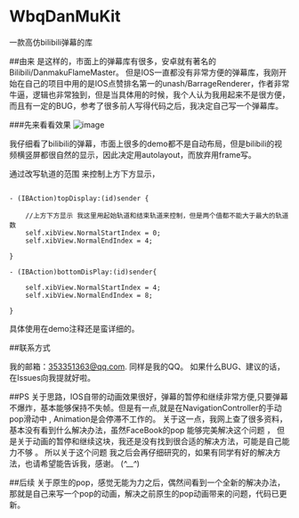 # WbqDanMuKit
一款高仿bilibili弹幕的库

##由来
是这样的，市面上的弹幕库有很多，安卓就有著名的Bilibili/DanmakuFlameMaster。
但是IOS一直都没有非常方便的弹幕库，我刚开始在自己的项目中用的是IOS点赞排名第一的unash/BarrageRenderer，作者非常牛逼，逻辑也非常独到，但是当具体用的时候，我个人认为我用起来不是很方便，而且有一定的BUG，参考了很多前人写得代码之后，我决定自己写一个弹幕库。

###先来看看效果
![image](https://github.com/Wbqqqq/WbqDanMuKit/blob/master/Effect.gif)

我仔细看了bilibili的弹幕，市面上很多的demo都不是自动布局，但是bilibili的视频横竖屏都很自然的显示，因此决定用autolayout，而放弃用frame写。

通过改写轨道的范围 来控制上方下方显示，

<pre><code>
- (IBAction)topDisplay:(id)sender {
    
    //上方下方显示 我这里用起始轨道和结束轨道来控制，但是两个值都不能大于最大的轨道数
    self.xibView.NormalStartIndex = 0;
    self.xibView.NormalEndIndex = 4;
 
}

- (IBAction)bottomDisPlay:(id)sender{
    
    self.xibView.NormalStartIndex = 4;
    self.xibView.NormalEndIndex = 8;
    
}
</code></pre>


具体使用在demo注释还是蛮详细的。

##联系方式

我的邮箱：353351363@qq.com. 同样是我的QQ。 如果什么BUG、建议的话，在Issues向我提就好啦。 

##PS
关于思路，IOS自带的动画效果很好，弹幕的暂停和继续非常方便,只要弹幕不爆炸，基本能够保持不失帧。但是有一点,就是在NavigationController的手动pop滑动中 , Animation是会停滞不工作的。 关于这一点，我网上查了很多资料，基本没有看到什么解决办法，虽然FaceBook的pop 能够完美解决这个问题 ， 但是关于动画的暂停和继续这块，我还是没有找到很合适的解决方法，可能是自己能力不够 。 所以关于这个问题 我之后会再仔细研究的，如果有同学有好的解决方法，也请希望能告诉我，感谢。 (*^__^*)  

##后续
关于原生的pop，感觉无能为力之后，偶然间看到一个全新的解决办法，那就是自己来写一个pop的动画，解决之前原生的pop动画带来的问题，代码已更新。






